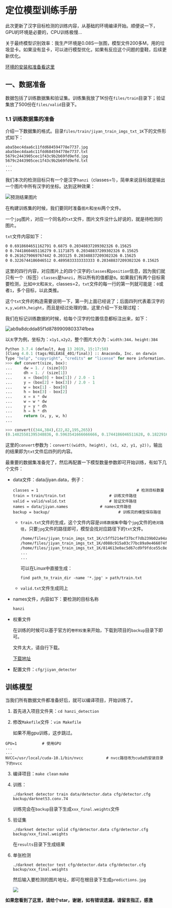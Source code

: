 # 定位模型训练手册

此次更新了汉字目标检测的训练内容，从基础的环境编译开始。顺便说一下，GPU的环境是必要的，CPU训练极慢...

关于最终模型识别效率：我生产环境是0.08S一张图，模型文件200多M，用的垃圾显卡。如果没有显卡，可以进行模型优化，如果有反应这个问题的童鞋，后续更新优化。

[环境的安装和准备看这里](https://github.com/huaiyukeji/verification_code/blob/master/doc/Ubuntu18.04%20install%20darknet%20yolo-v3%7Ccuda%7Ccudnn%7Copencv%7Canaconda.md)

## 一、数据准备

数据包括了训练数据集和验证集。训练集我放了1K份在`files/train`目录下；验证集放了500份在`files/valid`目录下。

### 1.1 训练数据集的准备

介绍一下数据集的格式。目录`files/train/jiyan_train_imgs_txt_1K`下的文件形式如下：

```shell
aba5bec4daa6c11fdd684594778e7737.jpg
aba5bec4daa6c11fdd684594778e7737.txt
5679c2443905cec1f43c9b2b69fd9efd.jpg 
5679c2443905cec1f43c9b2b69fd9efd.txt 
...
...
```

我们本次的检测目标只有一个是汉字`hanzi`（classes=1），简单来说目标就是输出一个图片中所有汉字的坐标。达到这种效果：

![预测结果图片](https://github.com/huaiyukeji/verification_code/blob/master/hanzi_detection/predictions.jpg)

在构建训练集的时候，我们要同时准备`图片`和`坐标`两个文件。

一个`jpg`图片，对应一个同名的`txt`文件，图片文件没什么好说的，就是待检测的图片。

`txt`文件内容如下：

```txt
0 0.6918604651162791 0.6875 0.20348837209302326 0.15625
0 0.7441860465116279 0.1171875 0.20348837209302326 0.15625
0 0.2616279069767442 0.203125 0.20348837209302326 0.15625
0 0.3226744186046512 0.4895833333333333 0.20348837209302326 0.15625
```

这里的四行内容，对应图片上的四个汉字的`classes`和`position`信息，因为我们就只有一个（标签）`classes`是`hanzi`，所以所有的值都是`0`。如果我们有两个目标需要检测，比如`中文`和`英文`，classes=2，`txt`文件的每一行的第一列就可能是：`0`或者`1`，多个目标，以此类推。

这个`txt`文件的构造需要说明一下，第一列上面已经说了；后面四列代表着汉字的`x,y,width,height`，而且是经过处理的值，这里介绍一下处理过程：

我们在标记训练数据的时候，给每个汉字的位置信息都标注出来，如下：

![ab9a8dcdda85f1d8789909803374fbea](https://github.com/huaiyukeji/verification_code/blob/master/media/ab9a8dcdda85f1d8789909803374fbea.jpg)

以`太`字为例，坐标为：`x1y1,x2y2`，整个图片大小为：`width:344，height:384`

```python
Python 3.7.4 (default, Aug 13 2019, 15:17:50) 
[Clang 4.0.1 (tags/RELEASE_401/final)] :: Anaconda, Inc. on darwin
Type "help", "copyright", "credits" or "license" for more information.
>>> def convert(size, box):
...     dw = 1. / (size[0])
...     dh = 1. / (size[1])
...     x = (box[0] + box[1]) / 2.0 - 1
...     y = (box[2] + box[3]) / 2.0 - 1
...     w = box[1] - box[0]
...     h = box[3] - box[2]
...     x = x * dw
...     w = w * dw
...     y = y * dh
...     h = h * dh
...     return (x, y, w, h)
... 

>>> convert((344,384),(22,82,195,265))
(0.14825581395348836, 0.5963541666666666, 0.1744186046511628, 0.18229166666666666)
```

这里的`convert`参数为：`convert((width, height), (x1, x2, y1, y2))`，输出的结果即为`txt`文件后四列的内容。

最重要的数据集准备完了，然后再配置一下模型数量参数即可开始训练，有如下几个文件：

- data文件：data/jiyan.data，例子：

  ```data
  classes = 1											# 检测目标数量
  train = train/train.txt					# 训练文件路径
  valid = valid/valid.txt					# 验证文件路径
  names = data/jiyan.names				# names文件路径
  backup = backup/								# 训练完的模型保存路径
  ```

  - `train.txt`文件的生成，这个文件内容是`训练数据集`中每个`jpg`文件的`绝对路径`，只要`jpg`文件的路径即可，模型会找对应路径下的`txt`文件。

    ```txt
    /home/files/jiyan_train_imgs_txt_1K/c5ff5214ef37bcf7db239b02a94a34da.jpg
    /home/files/jiyan_train_imgs_txt_1K/d088c915a03c77bc89a9e466074f10a8.jpg
    /home/files/jiyan_train_imgs_txt_1K/814613e0ac5d67cd9f9fdce55c8ec0d4.jpg
    ...
    ...
    ```

    可以在Linux中直接生成：

    `find path_to_train_dir -name '*.jpg' > path/train.txt`

  - `valid.txt`文件生成同上

- names文件，内容如下：要检测的目标名称

  ```txt
  hanzi
  ```

- 权重文件

  在训练的时候可以基于官方的`卷积权重`来开始，下载到项目的`backup`目录下即可。

  文件太大，请自行下载。

  [下载地址](https://pjreddie.com/media/files/darknet53.conv.74)
  
- 配置文件：`cfg/jiyan_detecter`



## 训练模型

当我们所有数据文件都准备好后，就可以编译项目，开始训练了。

1. 首先进入项目文件夹：`cd hanzi_detection`

2. 修改`Makefile`文件：`vim Makefile`

   如果不用gpu训练，这步跳过。

```shell
GPU=1			# 使用GPU
...
...
NVCC=/usr/local/cuda-10.1/bin/nvcc 			# nvcc路径改为cuda的安装目录下的nvcc
```

3. 编译项目：`make clean` `make`

4. 训练：

   `./darknet detector train data/detector.data cfg/detector.cfg backup/darknet53.conv.74`

   训练完会在`backup`目录下生成`xxx_final.weights`文件

5. 验证集

   `./darknet detector valid cfg/detector.data cfg/detector.cfg backup/xxx_final.weights`

   在`results`目录下生成结果

6. 单张检测

   `./darknet detector test cfg/detector.data cfg/detector.cfg backup/xxx_final.weights`

   然后输入要检测的图片地址，即可在根目录下生成`predictions.jpg`

   ![](https://github.com/huaiyukeji/verification_code/blob/master/hanzi_detection/predictions.jpg)



**如果您看到了这里，请给个star，谢谢，如有错误遗漏，请留言指正，感激**











